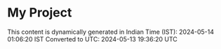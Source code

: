 # My Project

This content is dynamically generated in Indian Time (IST): 2024-05-14 01:06:20 IST
Converted to UTC: 2024-05-13 19:36:20 UTC
